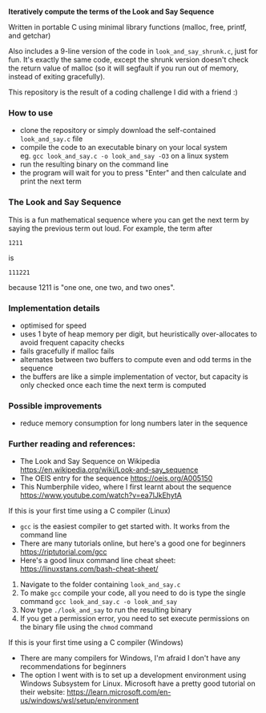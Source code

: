**Iteratively compute the terms of the Look and Say Sequence**

Written in portable C using minimal library functions (malloc, free, printf, and getchar)

Also includes a 9-line version of the code in `look_and_say_shrunk.c`, just for fun. It's exactly the same code, except the shrunk version doesn't check the return value of malloc (so it will segfault if you run out of memory, instead of exiting gracefully).

This repository is the result of a coding challenge I did with a friend :)

### How to use
- clone the repository or simply download the self-contained `look_and_say.c` file
- compile the code to an executable binary on your local system    
  eg. `gcc look_and_say.c -o look_and_say -O3` on a linux system
- run the resulting binary on the command line
- the program will wait for you to press "Enter" and then calculate and print the next term

### The Look and Say Sequence

This is a fun mathematical sequence where you can get the next term by saying the previous
term out loud. For example, the term after

    1211

is

    111221

because 1211 is "one one, one two, and two ones".

### Implementation details
- optimised for speed
- uses 1 byte of heap memory per digit, but heuristically over-allocates to avoid frequent capacity checks
- fails gracefully if malloc fails
- alternates between two buffers to compute even and odd terms in the sequence
- the buffers are like a simple implementation of vector<char>, but capacity is only checked once each time the next term is computed

### Possible improvements
- reduce memory consumption for long numbers later in the sequence

### Further reading and references:
- The Look and Say Sequence on Wikipedia https://en.wikipedia.org/wiki/Look-and-say_sequence
- The OEIS entry for the sequence https://oeis.org/A005150
- This Numberphile video, where I first learnt about the sequence https://www.youtube.com/watch?v=ea7lJkEhytA

If this is your first time using a C compiler (Linux)
- `gcc` is the easiest compiler to get started with. It works from the command line
- There are many tutorials online, but here's a good one for beginners https://riptutorial.com/gcc
- Here's a good linux command line cheat sheet: https://linuxstans.com/bash-cheat-sheet/
1. Navigate to the folder containing `look_and_say.c`
2. To make `gcc` compile your code, all you need to do is type the single command
   `gcc look_and_say.c -o look_and_say`
3. Now type `./look_and_say` to run the resulting binary
4. If you get a permission error, you need to set execute permissions on the binary file using the `chmod` command

If this is your first time using a C compiler (Windows)
- There are many compilers for Windows, I'm afraid I don't have any recommendations for beginners
- The option I went with is to set up a development environment using Windows Subsystem for Linux. Microsoft have a pretty good tutorial on their website: https://learn.microsoft.com/en-us/windows/wsl/setup/environment

